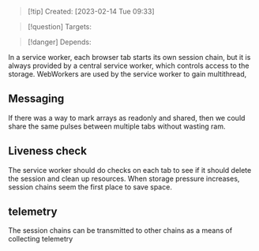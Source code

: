 
>[!tip] Created: [2023-02-14 Tue 09:33]

>[!question] Targets: 

>[!danger] Depends: 

In a service worker, each browser tab starts its own session chain, but it is always provided by a central service worker, which controls access to the storage.  WebWorkers are used by the service worker to gain multithread, 

## Messaging
If there was a way to mark arrays as readonly and shared, then we could share the same pulses between multiple tabs without wasting ram.

## Liveness check
The service worker should do checks on each tab to see if it should delete the session and clean up resources.  When storage pressure increases, session chains seem the first place to save space.

## telemetry
The session chains can be transmitted to other chains as a means of collecting telemetry